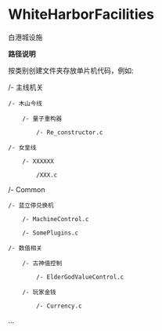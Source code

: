 # WhiteHarborFacilities
白港城设施

<b>路径说明</b>

按类别创建文件夹存放单片机代码，例如:
 
 /- 主线机关
 
 	/- 木山今线
	
		/- 量子重构器
		
			/- Re_constructor.c
			
	/- 女皇线
	
		/- XXXXXX
		
			/XXX.c
			
 /- Common
 
	/- 蓝立停兑换机

		/- MachineControl.c

		/- SomePlugins.c

	/- 数值相关

		/- 古神值控制

			/- ElderGodValueControl.c

		/- 玩家金钱

			/- Currency.c
		

     
  ...
